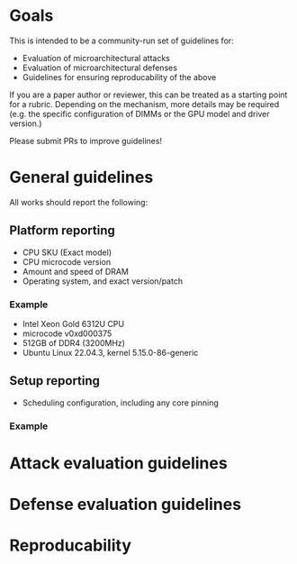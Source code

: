 # Goals

This is intended to be a community-run set of guidelines for:
 - Evaluation of microarchitectural attacks
 - Evaluation of microarchitectural defenses
 - Guidelines for ensuring reproducability of the above

If you are a paper author or reviewer, this can be treated as a
starting point for a rubric. Depending on the mechanism, more details
may be required (e.g. the specific configuration of DIMMs or the GPU
model and driver version.)

Please submit PRs to improve guidelines!

# General guidelines

All works should report the following:

## Platform reporting

 - CPU SKU (Exact model)
 - CPU microcode version
 - Amount and speed of DRAM
 - Operating system, and exact version/patch

### Example
 - Intel Xeon Gold 6312U CPU
 - microcode v0xd000375
 - 512GB of DDR4 (3200MHz)
 - Ubuntu Linux 22.04.3, kernel 5.15.0-86-generic

## Setup reporting
 - Scheduling configuration, including any core pinning

### Example

# Attack evaluation guidelines

# Defense evaluation guidelines

# Reproducability
